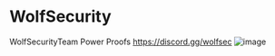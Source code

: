 # WolfSecurity
WolfSecurityTeam Power Proofs
https://discord.gg/wolfsec
![image](https://user-images.githubusercontent.com/112363866/187114392-558a4bfc-02ca-40d0-aa56-078a26d6613e.png)
